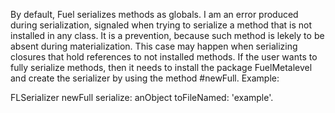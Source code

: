 By default, Fuel serializes methods as globals. I am an error produced during serialization, signaled when trying to serialize a method that is not installed in any class. It is a prevention, because such method is lekely to be absent during materialization. This case may happen when serializing closures that hold references to not installed methods. If the user wants to fully serialize methods, then it needs to install the package FuelMetalevel and create the serializer by using the method #newFull. Example:

 FLSerializer newFull serialize: anObject toFileNamed: 'example'.
